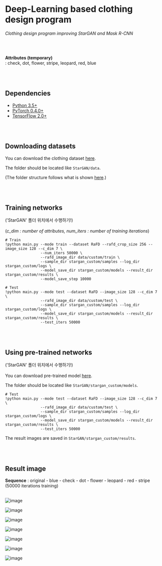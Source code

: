 # Deep-Learning based clothing design program 

_Clothing design program improving StarGAN and Mask R-CNN_

<br><br>


__Attributes (temporary)__<br>
: check, dot, flower, stripe, leopard, red, blue 


<br><br>

## Dependencies
* [Python 3.5+](https://www.continuum.io/downloads)
* [PyTorch 0.4.0+](http://pytorch.org/)
* [TensorFlow 2.0+](https://www.tensorflow.org/)

<br><br>



## Downloading datasets
You can download the clothing dataset [here](https://drive.google.com/drive/folders/12zLjMI1XY0Tl_QK2Gwb8P8V-yLsNvoFU?usp=sharing).
<br>

The folder should be located like `StarGAN/data`.


(The folder structure follows what is shown [here](https://github.com/yunjey/StarGAN/blob/master/jpg/RaFD.md).)


<br><br>


## Training networks 
('StarGAN' 폴더 위치에서 수행하기!)<br><br>
(_c_dim : number of attributes, num_iters : number of training iterations_)

```
# Train
!python main.py --mode train --dataset RaFD --rafd_crop_size 256 --image_size 128 --c_dim 7 \
                --num_iters 50000 \
                --rafd_image_dir data/custom/train \
                --sample_dir stargan_custom/samples --log_dir stargan_custom/logs \
                --model_save_dir stargan_custom/models --result_dir stargan_custom/results \
                --model_save_step 10000
```
```
# Test
!python main.py --mode test --dataset RaFD --image_size 128 --c_dim 7 \
                --rafd_image_dir data/custom/test \
                --sample_dir stargan_custom/samples --log_dir stargan_custom/logs \
                --model_save_dir stargan_custom/models --result_dir stargan_custom/results \
                --test_iters 50000
```

<br><br>

## Using pre-trained networks
('StarGAN' 폴더 위치에서 수행하기!)<br><br>
You can download pre-trained model [here](https://drive.google.com/drive/folders/1YA8Ju_UAwqj8HBe-G6bPw0F3nXCaUl_J?usp=sharing).<br>

The folder should be located like `StarGAN/stargan_custom/models`.
<br>
```
# Test
!python main.py --mode test --dataset RaFD --image_size 128 --c_dim 7 \
                --rafd_image_dir data/custom/test \
                --sample_dir stargan_custom/samples --log_dir stargan_custom/logs \
                --model_save_dir stargan_custom/models --result_dir stargan_custom/results \
                --test_iters 50000
```

The result images are saved in `StarGAN/stargan_custom/results`.

<br><br>


## Result image
__Sequence__ : original - blue - check - dot - flower - leopard - red - stripe<br>
(50000 iterations training)
<br><br>

![image](https://user-images.githubusercontent.com/37769713/104835211-6ed45c00-58e8-11eb-90b3-10a5a5265691.png)


![image](https://user-images.githubusercontent.com/37769713/104835237-99beb000-58e8-11eb-896f-5193a20ac592.png)

![image](https://user-images.githubusercontent.com/37769713/104835255-c5da3100-58e8-11eb-8ba7-9e74d1387e94.png)

![image](https://user-images.githubusercontent.com/37769713/104835284-edc99480-58e8-11eb-82e7-dfade9b87f9d.png)

![image](https://user-images.githubusercontent.com/37769713/104835305-0afe6300-58e9-11eb-9433-ab7e2786ac1b.png)

![image](https://user-images.githubusercontent.com/37769713/104835321-1fdaf680-58e9-11eb-84a0-e3aa1460a94f.png)

![image](https://user-images.githubusercontent.com/37769713/104835348-5b75c080-58e9-11eb-8c29-686c916240f1.png)

